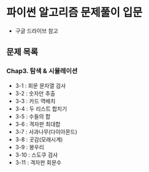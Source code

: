# 파이썬 알고리즘 문제풀이 입문
- 구글 드라이브 참고
## 문제 목록
### Chap3. 탐색 & 시뮬레이션
- 3-1 : 회문 문자열 검사
- 3-2 : 숫자만 추출
- 3-3 : 카드 역배치
- 3-4 : 두 리스트 합치기
- 3-5 : 수들의 합
- 3-6 : 격자판 최대합
- 3-7 : 사과나무(다이아몬드)
- 3-8 : 곳감(모래시계)
- 3-9 : 봉우리
- 3-10 : 스도쿠 검사
- 3-11 : 격자판 회문수
